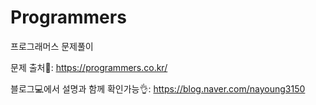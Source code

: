 # Programmers
프로그래머스 문제풀이


문제 출처🔎: https://programmers.co.kr/

블로그💻에서 설명과 함께 확인가능👌:
https://blog.naver.com/nayoung3150

